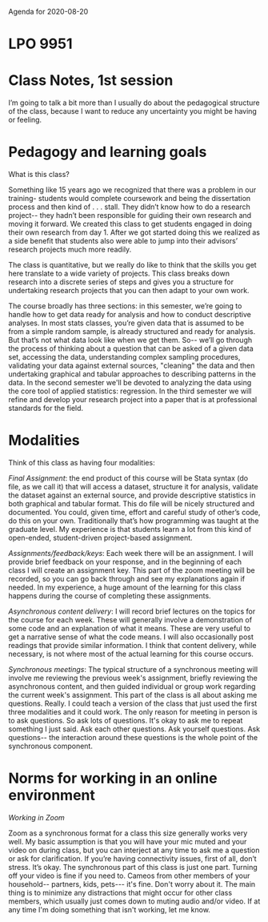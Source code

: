 Agenda for 2020-08-20
# LPO 9951
# Class Notes, 1st session


I’m going to talk a bit more than I usually do about the pedagogical structure of the class, because I want to reduce any uncertainty you might be having or feeling.  

# Pedagogy and learning goals

What is this class? 

Something like 15 years ago we recognized that there was a problem in our training- students would complete coursework and being the dissertation process and then kind of . . . stall. They didn’t know how to do a research project-- they hadn’t been responsible for guiding their own research and moving it forward. We created this class to get students engaged in doing their own research from day 1. After we got started doing this we realized as a side benefit that students also were able to jump into their advisors’ research projects much more readily. 

The class is quantitative, but we really do like to think that the skills you get here translate to a wide variety of projects. This class breaks down research into a discrete series of steps and gives you a structure for undertaking research projects that you can then adapt to your own work.

The course broadly has three sections: in this semester, we’re going to handle how to get data ready for analysis and how to conduct descriptive analyses. In most stats classes, you’re given data that is assumed to be from a simple random sample, is already structured and ready for analysis. But that’s not what data look like when we get them. So-- we’ll go through the process of thinking about a question that can be asked of a given data set, accessing the data, understanding complex sampling procedures, validating your data against external sources, "cleaning" the data and then undertaking graphical and tabular approaches to describing patterns in the data. In the second semester we'll be devoted to analyzing the data using the core tool of applied statistics: regression. In the third semester we will refine and develop your research project into a paper that is at professional standards for the field. 

# Modalities

Think of this class as having four modalities:

*Final Assignment*: the end product of this course will be Stata syntax (do file, as we call it) that will access a dataset, structure it for analysis, validate the dataset against an external source, and provide descriptive statistics in both graphical and tabular format. This do file will be nicely structured and documented. You could, given time, effort and careful study of other’s code, do this on your own. Traditionally that’s how programming was taught at the graduate level. My experience is that students learn a lot from this kind of open-ended, student-driven project-based assignment. 

*Assignments/feedback/keys*: Each week there will be an assignment. I will provide brief feedback on your response, and in the beginning of each class I will create an assignment key. This part of the zoom meeting will be recorded, so you can go back through and see my explanations again if needed. In my experience, a huge amount of the learning for this class happens during the course of completing these assignments. 

*Asynchronous content delivery*: I will record brief lectures on the topics for the course for each week. These will generally involve a demonstration of some code and an explanation of what it means. These are very useful to get a narrative sense of what the code means. I will also occasionally post readings that provide similar information. I think that content delivery, while necessary, is not where most of the actual learning for this course occurs. 

*Synchronous meetings*: The typical structure of a synchronous meeting will involve me reviewing the previous week's assignment, briefly reviewing the asynchronous content, and then guided individual or group work regarding the current week's assignment. This part of the class is all about asking me questions. Really. I could teach a version of the class that just used the first three modalities and it could work. The only reason for meeting in person is to ask questions. So ask lots of questions. It's okay to ask me to repeat something I just said. Ask each other questions. Ask yourself questions. Ask questions-- the interaction around these questions is the whole point of the synchronous component. 


# Norms for working in an online environment

*Working in Zoom*

Zoom as a synchronous format for a class this size generally works very well. My basic assumption is that you will have your mic muted and your video on during class, but you can interject at any time to ask me a question or ask for clarification. If you’re having connectivity issues, first of all, don’t stress. It’s okay. The synchronous part of this class is just one part. Turning off your video is fine if you need to. Cameos from other members of your household-- partners, kids, pets--- it's fine. Don't worry about it. The main thing is to minimize any distractions that might occur for other class members, which usually just comes down to muting audio and/or video. If at any time I'm doing something that isn't working, let me know.






